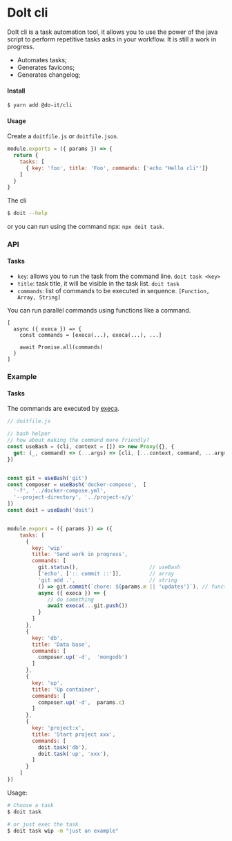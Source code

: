 # DoIt cli

DoIt cli is a task automation tool, it allows you to use the power of the java script to perform repetitive tasks asks in your workflow. It is still a work in progress.

- Automates tasks;
- Generates favicons;
- Generates changelog;

#### Install

```bash
$ yarn add @do-it/cli
```

#### Usage

Create a `doitfile.js` or `doitfile.json`.

```js
module.exports = ({ params }) => {
  return {
    tasks: [
      { key: 'foo', title: 'Foo', commands: ['echo "Hello cli"']}
    ]
  }
}

```

The cli

```bash
$ doit --help
```

or you can run using the command npx: `npx doit task`.

### API

#### Tasks

- `key`: allows you to run the task from the command line.
   `doit task <key>`
- `title`: task title, it will be visible in the task list.
   `doit task`
- `commands`: list of commands to be executed in sequence.
   `[Function, Array, String]`

You can run parallel commands using functions like a command.

```
[
  async ({ execa }) => {
    const commands = [execa(...), execa(...), ...]
  
    await Promise.all(commands)
  }
]
```

### Example

#### Tasks

The commands are executed by [execa](https://www.npmjs.com/package/execa).

```js
// doitfile.js

// bash helper
// how about making the command more friendly?
const useBash = (cli, context = []) => new Proxy({}, {
  get: (_, command) => (...args) => [cli, [...context, command, ...args]]
})


const git = useBash('git')
const composer = useBash('docker-compose',  [
  '-f', '../docker-compose.yml',
  '--project-directory', '../project-x/y'
])
const doit = useBash('doit')


module.expors = ({ params }) => ({
    tasks: [
      {
        key: 'wip'
        title: 'Send work in progress',
        commands: [
          git.status(),                       // useBash
          ['echo', [':: commit ::']],         // array 
          'git add .',                        // string
          () => git.commit(`chore: ${params.m || 'updates'}`), // function
          async ({ execa }) => {
             // do something
             await execa(...git.push())
          }
        ]
      },
      {
        key: 'db',
        title: 'Data base',
        commands: [
          composer.up('-d',  'mongodb')
        ]
      },
      {
        key: 'up',
        title: 'Up container',
        commands: [
          composer.up('-d',  params.c)
        ]
      },
      {
        key: 'project:x',
        title: 'Start project xxx',
        commands: [
          doit.task('db'),
          doit.task('up', 'xxx'),
        ]
      }
    ]
})
```

Usage:

```bash
# Choose a task
$ doit task

# or just exec the task
$ doit task wip -m "just an example"
```
